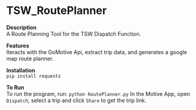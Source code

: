 # TSW_RoutePlanner

**Description**\
A Route Planning Tool for the TSW Dispatch Function.

**Features**\
Iteracts with the GoMotive Api, extract trip data, and generates a google map route planner.

**Installation**\
`pip install requests`

**To Run**\
To run the program, run: `python RoutePlanner.py`
In the Motive App, open `Dispatch`, select a trip and click `Share` to get the trip link.


